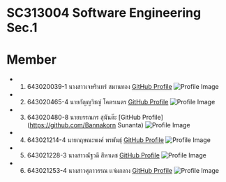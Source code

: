 # SC313004 Software Engineering Sec.1
# Member

* 1. 643020039-1   นางสาวเจษรินทร์       สมานทอง    [GitHub Profile](https://github.com/jetsarinSP)
![Profile Image](media/JetsarinS.png)
* 2. 643020465-4   นายกัญญวิชญ์         โคตรเนตร    [GitHub Profile](https://github.com/KanyawitD)
![Profile Image](media/KanyawitD.png)
* 3. 643020480-8   นายบรรณกร           สุนันต๊ะ   	[GitHub Profile](https://github.com/Bannakorn Sunanta)
![Profile Image](media/BannakornS.png)
* 4. 643021214-4   นายกฤษณะพงศ์        พรพันธุ์   	[GitHub Profile](https://github.com/AuMam1)
![Profile Image](media/KitsanapongP.png)
* 5. 643021228-3   นางสาวณัฐวดี         	สีหาเดช  [GitHub Profile](https://github.com/NutwadeeS)
![Profile Image](media/NutwadeeS.png)
* 6. 643021253-4   นางสาวศุภาวรรณ       เเจ่มกลาง     [GitHub Profile](https://github.com/SupawanJamklang)
![Profile Image](media/SupawanJ.png)